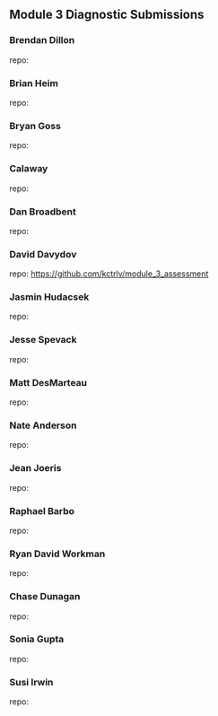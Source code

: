 ## Module 3 Diagnostic Submissions

### Brendan Dillon
repo:

### Brian Heim
repo:

### Bryan Goss
repo:

### Calaway
repo:

### Dan Broadbent
repo:

### David Davydov
repo: https://github.com/kctrlv/module_3_assessment

### Jasmin Hudacsek
repo:

### Jesse Spevack
repo:

### Matt DesMarteau
repo:

### Nate Anderson
repo:

### Jean Joeris
repo:

### Raphael Barbo
repo:

### Ryan David Workman
repo:

### Chase Dunagan
repo:

### Sonia Gupta
repo:

### Susi Irwin
repo:
